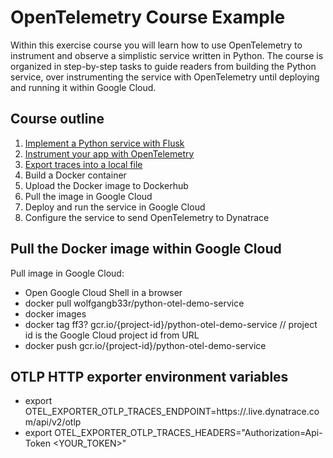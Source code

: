# OpenTelemetry Course Example

Within this exercise course you will learn how to use OpenTelemetry to instrument and observe a
simplistic service written in Python.
The course is organized in step-by-step tasks to guide readers from building the Python service,
over instrumenting the service with OpenTelemetry until deploying and running it within Google Cloud.

## Course outline

1. [Implement a Python service with Flusk](./course/step-01.md)
2. [Instrument your app with OpenTelemetry](./course/step-02.md)
3. [Export traces into a local file](./course/step-03.md)
4. Build a Docker container
5. Upload the Docker image to Dockerhub
6. Pull the image in Google Cloud
7. Deploy and run the service in Google Cloud
8. Configure the service to send OpenTelemetry to Dynatrace








## Pull the Docker image within Google Cloud

Pull image in Google Cloud:

- Open Google Cloud Shell in a browser
- docker pull wolfgangb33r/python-otel-demo-service
- docker images
- docker tag ff3? gcr.io/{project-id}/python-otel-demo-service // project id is the Google Cloud project id from URL
- docker push gcr.io/{project-id}/python-otel-demo-service

## OTLP HTTP exporter environment variables

- export OTEL_EXPORTER_OTLP_TRACES_ENDPOINT=https://<YOUR>.live.dynatrace.com/api/v2/otlp
- export OTEL_EXPORTER_OTLP_TRACES_HEADERS="Authorization=Api-Token <YOUR_TOKEN>"